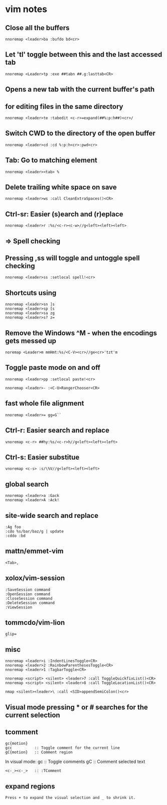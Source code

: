 # vim notes

## Close all the buffers
    nnoremap <leader>ba :bufdo bd<cr>

## Let 'tl' toggle between this and the last accessed tab
    nnoremap <Leader>tp :exe ##tabn ##.g:lasttab<CR>

## Opens a new tab with the current buffer's path
## for editing files in the same directory
    nnoremap <leader>te :tabedit <c-r>=expand(##%:p:h##)<cr>/

## Switch CWD to the directory of the open buffer
    nnoremap <leader>cd :cd %:p:h<cr>:pwd<cr>

## Tab: Go to matching element
    nnoremap <leader><tab> %

## Delete trailing white space on save
    nnoremap <leader>ws :call CleanExtraSpaces()<CR>

## Ctrl-sr: Easier (s)earch and (r)eplace
    nnoremap <leader>r :%s/<c-r><c-w>//g<left><left><left>

## => Spell checking
## Pressing ,ss will toggle and untoggle spell checking
    nnoremap <leader>ss :setlocal spell!<cr>

## Shortcuts using <leader>
    nnoremap <leader>sn ]s
    nnoremap <leader>sp [s
    nnoremap <leader>sa zg
    nnoremap <leader>s? z=

## Remove the Windows ^M - when the encodings gets messed up
    noremap <Leader>m mmHmt:%s/<C-V><cr>//ge<cr>'tzt'm

## Toggle paste mode on and off
    nnoremap <leader>pp :setlocal paste!<cr>

    nnoremap <leader>- :<C-U>RangerChooser<CR>

## fast whole file alignment
    nnoremap <leader>= gg=G``

## Ctrl-r: Easier search and replace
    vnoremap <c-r> ##hy:%s/<c-r>h//g<left><left><left>

## Ctrl-s: Easier substitue
    vnoremap <c-s> :s/\%V//g<left><left><left>

## global search
    nnoremap <leader>a :Gack
    nnoremap <leader>A :Ack!

## site-wide search and replace
    :Ag foo
    :cdo %s/bar/baz/g | update 
    :cddo :bd

## mattn/emmet-vim
    <Tab>,

## xolox/vim-session
    :SaveSession command
    :OpenSession command
    :CloseSession command
    :DeleteSession command
    :ViewSession

## tommcdo/vim-lion
    glip=

## misc
    nnoremap <leader>i :IndentLinesToggle<CR>
    nnoremap <leader>2 :RainbowParenthesesToggle<CR>
    nnoremap <leader>1 :TagbarToggle<CR>

    nnoremap <script> <silent> <leader>7 :call ToggleQuickfixList()<CR>
    nnoremap <script> <silent> <leader>8 :call ToggleLocationList()<CR>

    nmap <silent><leader>\ :call <SID>appendSemiColon()<cr>

## Visual mode pressing * or # searches for the current selection

## tcomment

    gc{motion}
    gcc          :: Toggle comment for the current line
    gC{motion}   :: Comment region
In visual mode:
    gc           :: Toggle comments
    gC           :: Comment selected text

    <c-_><c-_>   :: :TComment

## expand regions

    Press + to expand the visual selection and _ to shrink it.

